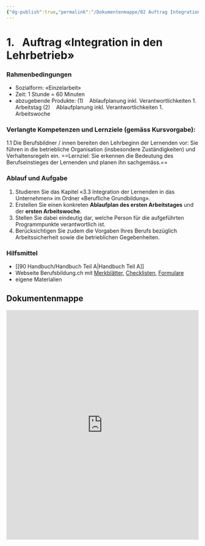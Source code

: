 ```yaml
---
{"dg-publish":true,"permalink":"/Dokumentenmappe/02 Auftrag Integration in den Lehrbetrieb/"}
---
```



# 1.   Auftrag «Integration in den Lehrbetrieb»

### Rahmenbedingungen

- Sozialform: «Einzelarbeit»
- Zeit: 1 Stunde = 60 Minuten
- abzugebende Produkte:
(1)    Ablaufplanung inkl. Verantwortlichkeiten 1. Arbeitstag
(2)    Ablaufplanung inkl. Verantwortlichkeiten 1. Arbeitswoche
### Verlangte Kompetenzen und Lernziele (gemäss Kursvorgabe):
1.1 Die Berufsbildner / innen bereiten den Lehrbeginn der Lernenden vor: Sie führen in die betriebliche Organisation (insbesondere Zuständigkeiten) und Verhaltensregeln ein.
==Lernziel: Sie erkennen die Bedeutung des Berufseinstieges der Lernenden und planen ihn sachgemäss.==

### Ablauf und Aufgabe

1. Studieren Sie das Kapitel «3.3 Integration der Lernenden in das Unternehmen» im Ordner «Berufliche Grundbildung».
2. Erstellen Sie einen konkreten **Ablaufplan des ersten Arbeitstages** und der **ersten Arbeitswoche**.
3. Stellen Sie dabei eindeutig dar, welche Person für die aufgeführten Programmpunkte verantwortlich ist.
4. Berücksichtigen Sie zudem die Vorgaben Ihres Berufs bezüglich Arbeitssicherheit sowie die betrieblichen Gegebenheiten.
### Hilfsmittel

- [[90 Handbuch/Handbuch Teil A\|Handbuch Teil A]]
- Webseite Berufsbildung.ch mit [Merkblätter](https://www.berufsbildung.ch/de/search?type=document&media_langcode=de&document_type=ab2c1326-d649-423e-86ea-251238836841), [Checklisten](https://www.berufsbildung.ch/de/search?type=document&media_langcode=de&document_type=5e3a7084-baf0-4d94-95e2-51a896945098), [Formulare](https://www.berufsbildung.ch/de/search?type=document&media_langcode=de&document_type=09db9584-6cea-40ef-a627-579cd9382b7f)
- eigene Materialien
## Dokumentenmappe
<iframe src="https://bbwch-my.sharepoint.com/personal/pietro_rossi_bbw_ch/_layouts/15/Doc.aspx?sourcedoc={09810e26-7716-4a05-bc0c-15bcb7d9c0c7}&amp;action=embedview&amp;wdStartOn=14" width="100%" height="600px" frameborder="0">Dies ist ein eingebettetes <a target="_blank" href="https://office.com">Microsoft Office</a>-Dokument, unterstützt von <a target="_blank" href="https://office.com/webapps">Office</a>.</iframe>